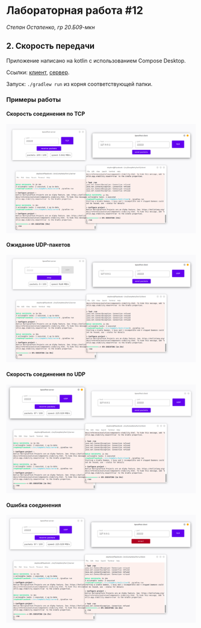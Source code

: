 # Лабораторная работа #12
*Степан Остапенко, гр 20.Б09-мкн*

## 2. Скорость передачи

Приложение написано на kotlin с использованием Compose Desktop.

Ссылки: [клиент](./client), [сервер](./server).

Запуск: `./gradlew run` из корня соответствующей папки.

### Примеры работы

#### Скорость соединения по TCP

![1](./assets/tcp.png)

#### Ожидание UDP-пакетов

![2](./assets/udp-waiting.png)

#### Скорость соединения по UDP

![3](./assets/udp.png)

#### Ошибка соединения

![4](./assets/error.png)
